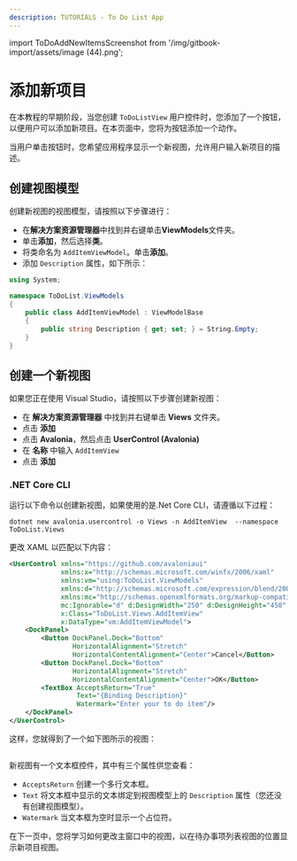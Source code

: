 ```yaml
---
description: TUTORIALS - To Do List App
---
```


import ToDoAddNewItemsScreenshot from '/img/gitbook-import/assets/image (44).png';

# 添加新项目

在本教程的早期阶段，当您创建 `ToDoListView` 用户控件时，您添加了一个按钮，以便用户可以添加新项目。在本页面中，您将为按钮添加一个动作。

当用户单击按钮时，您希望应用程序显示一个新视图，允许用户输入新项目的描述。

## 创建视图模型

创建新视图的视图模型，请按照以下步骤进行：

- 在**解决方案资源管理器**中找到并右键单击**ViewModels**文件夹。
- 单击**添加**，然后选择**类**。
- 将类命名为 `AddItemViewModel`。单击**添加**。
- 添加 `Description` 属性，如下所示：

```csharp
using System;

namespace ToDoList.ViewModels
{
    public class AddItemViewModel : ViewModelBase
    {
        public string Description { get; set; } = String.Empty;
    }
}
```

## 创建一个新视图

如果您正在使用 Visual Studio，请按照以下步骤创建新视图：

- 在 **解决方案资源管理器** 中找到并右键单击 **Views** 文件夹。
- 点击 **添加**
- 点击 **Avalonia**，然后点击 **UserControl (Avalonia)**
- 在 **名称** 中输入 `AddItemView`
- 点击 **添加**

### .NET Core CLI

运行以下命令以创建新视图，如果使用的是.Net Core CLI，请遵循以下过程：

```
dotnet new avalonia.usercontrol -o Views -n AddItemView  --namespace ToDoList.Views
```

更改 XAML 以匹配以下内容：

```xml
<UserControl xmlns="https://github.com/avaloniaui"
             xmlns:x="http://schemas.microsoft.com/winfx/2006/xaml"
             xmlns:vm="using:ToDoList.ViewModels"
             xmlns:d="http://schemas.microsoft.com/expression/blend/2008"
             xmlns:mc="http://schemas.openxmlformats.org/markup-compatibility/2006"
             mc:Ignorable="d" d:DesignWidth="250" d:DesignHeight="450"
             x:Class="ToDoList.Views.AddItemView"
             x:DataType="vm:AddItemViewModel">
    <DockPanel>
        <Button DockPanel.Dock="Bottom"
                HorizontalAlignment="Stretch"
                HorizontalContentAlignment="Center">Cancel</Button>
        <Button DockPanel.Dock="Bottom"
                HorizontalAlignment="Stretch"
                HorizontalContentAlignment="Center">OK</Button>
        <TextBox AcceptsReturn="True"
                 Text="{Binding Description}"
                 Watermark="Enter your to do item"/>
    </DockPanel>
</UserControl>
```

这样，您就得到了一个如下图所示的视图：

<img className="center" src={ToDoAddNewItemsScreenshot} alt="" />

新视图有一个文本框控件，其中有三个属性供您查看：

* `AcceptsReturn` 创建一个多行文本框。
* `Text` 将文本框中显示的文本绑定到视图模型上的 `Description` 属性（您还没有创建视图模型）。
* `Watermark` 当文本框为空时显示一个占位符。

在下一页中，您将学习如何更改主窗口中的视图，以在待办事项列表视图的位置显示新项目视图。
